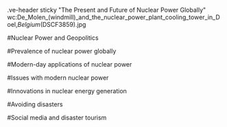 
.ve-header sticky "The Present and Future of Nuclear Power Globally" wc:De_Molen_(windmill)_and_the_nuclear_power_plant_cooling_tower_in_Doel,_Belgium_(DSCF3859).jpg 

#Nuclear Power and Geopolitics 






#Prevalence of nuclear power globally




#Modern-day applications of nuclear power




#Issues with modern nuclear power



#Innovations in nuclear energy generation





#Avoiding disasters



#Social media and disaster tourism